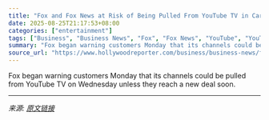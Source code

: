 ```yaml
---
title: "Fox and Fox News at Risk of Being Pulled From YouTube TV in Carriage Dispute"
date: 2025-08-25T21:17:53+08:00
categories: ["entertainment"]
tags: ["Business", "Business News", "Fox", "Fox News", "YouTube", "YouTube TV"]
summary: "Fox began warning customers Monday that its channels could be pulled from YouTube TV on Wednesday unless they reach a new deal soon."
source_url: "https://www.hollywoodreporter.com/business/business-news/fox-fox-news-may-be-pulled-from-youtube-tv-in-carriage-dispute-1236353110/"
---
```


Fox began warning customers Monday that its channels could be pulled from YouTube TV on Wednesday unless they reach a new deal soon.

---

*来源: [原文链接](https://www.hollywoodreporter.com/business/business-news/fox-fox-news-may-be-pulled-from-youtube-tv-in-carriage-dispute-1236353110/)*
